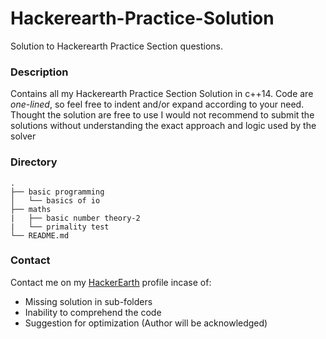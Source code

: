 # Hackerearth-Practice-Solution
Solution to Hackerearth Practice Section questions.

### Description
Contains all my Hackerearth Practice Section Solution in c++14. Code are *one-lined*, so feel free to indent and/or expand according to your need. Thought the solution are free to use I would not recommend to submit the solutions without understanding the exact approach and logic used by the solver

### Directory
```
.
├── basic programming
│   └── basics of io
├── maths
|   ├── basic number theory-2
|   └── primality test
└── README.md
```

### Contact
Contact me on my [HackerEarth](https://www.hackerearth.com/@ninilo97) profile incase of:
* Missing solution in sub-folders
* Inability to comprehend the code
* Suggestion for optimization (Author will be acknowledged)
